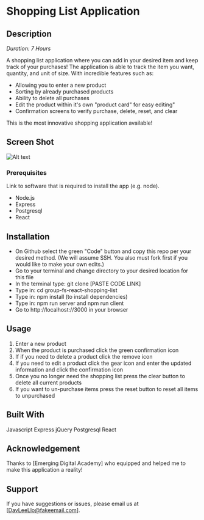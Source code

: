# Shopping List Application

## Description

_Duration: 7 Hours_

A shopping list application where you can add in your desired item and keep track of your purchases! The application is able to track the item you want, quantity, and unit of size. With incredible features such as:

- Allowing you to enter a new product
- Sorting by already purchased products
- Ability to delete all purchases
- Edit the product within it's own "product card" for easy editing"
- Confirmation screens to verify purchase, delete, reset, and clear

This is the most innovative shopping application available!

## Screen Shot

![Alt text](/images/To%20Do%20Example.jpg?raw=true "To Do Preview")

### Prerequisites

Link to software that is required to install the app (e.g. node).

- Node.js
- Express
- Postgresql
- React

## Installation

- On Github select the green "Code" button and copy this repo per your desired method. (We will assume SSH. You also must fork first if you would like to make your own edits.)
- Go to your terminal and change directory to your desired location for this file
- In the terminal type: git clone [PASTE CODE LINK]
- Type in: cd group-fs-react-shopping-list
- Type in: npm install (to install dependencies)
- Type in: npm run server and npm run client
- Go to http://localhost://3000 in your browser

## Usage

1. Enter a new product
2. When the product is purchased click the green confirmation icon
3. If if you need to delete a product click the remove icon
4. If you need to edit a product click the gear icon and enter the updated information and click the confirmation icon
5. Once you no longer need the shopping list press the clear button to delete all current products
6. If you want to un-purchase items press the reset button to reset all items to unpurchased

## Built With

Javascript
Express
jQuery
Postgresql
React

## Acknowledgement

Thanks to [Emerging Digital Academy] who equipped and helped me to make this application a reality!

## Support

If you have suggestions or issues, please email us at [DavLeeLlo@fakeemail.com].
